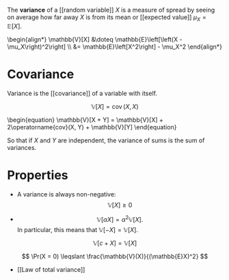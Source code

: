 The **variance** of a [[random variable]] $X$ is a measure of spread by seeing on average how far away $X$ is from its mean or [[expected value]] $\mu_X = \mathbb{E}[X]$. 

\begin{align\*}
\mathbb{V}[X] &\doteq \mathbb{E}\left[\left(X - \mu_X\right)^2\right] \\\\
&= \mathbb{E}\left[X^2\right] - \mu_X^2
\end{align\*}

# Covariance

Variance is the [[covariance]] of a variable with itself.

$$
\mathbb{V}[X] = \operatorname{cov}(X, X)
$$

\begin{equation}
\mathbb{V}[X + Y] = \mathbb{V}[X] + 2\operatorname{cov}(X, Y) + \mathbb{V}[Y]
\end{equation}

So that if $X$ and $Y$ are independent, the variance of sums is the sum of variances.


# Properties

* A variance is always non-negative: $$\mathbb{V}[X] \geqslant 0$$

* $$\mathbb{V}[\alpha X] = \alpha^2 \mathbb{V}[X].$$ In particular, this means that $\mathbb{V}[-X] = \mathbb{V}[X]$.

$$
\mathbb{V}[c + X] = \mathbb{V}[X]
$$

$$
\Pr(X = 0) \leqslant \frac{\mathbb{V}(X)}{(\mathbb{E}X)^2}
$$

* [[Law of total variance]]